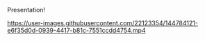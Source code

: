 
Presentation!

https://user-images.githubusercontent.com/22123354/144784121-e6f35d0d-0939-4417-b81c-7551ccdd4754.mp4


